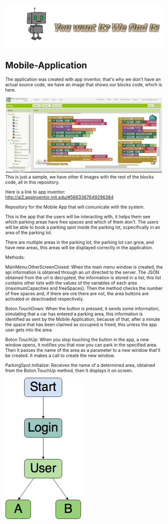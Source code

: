 ![Slogan](Slogan.png)
# Mobile-Application
The application was created with app inventor, that's why we don't have an actual source code, we have an image that shows our blocks code, which is here.

![Blocks](BlocksCode.png)
This is just a sample, we have other 6 images with the rest of the blocks code, all in this repository.

Here is a link to app inventor: http://ai2.appinventor.mit.edu/#5663367649296384

Repository for the Mobile App that will comunicate with the system.

This is the app that the users will be interacting with, it helps them see which parking areas have free spaces and which of them don't. The users will be able to book a parking spot inside the parking lot, scpecifically in an area of the parking lot.

There are multiple areas in the parking lot, the parking lot can grow, and have new areas, this areas will be displayed correctly in the application.

Methods:

MainMenu.OtherScreenClosed: When the main menu window is created, the api information is obtained through an url directed to the server. The JSON obtained from the url is decrypted, the information is stored in a list; this list contains other lists with the values of the variables of each area (maximumCapacities and freeSpaces). Then the method checks the number of free spaces and, if there are ore there are not, the area buttons are activated or deactivaded respectively.

Boton.TouchDown: When the button is pressed, it sends some information, simulating that a car has entered a parking area, this information is identified as sent by the Mobile Application, because of that, after a minute the space that has been claimed as occupied is freed, this unless the app user gets into the area.

Boton.TouchUp: When you stop touching the button in the app, a new window opens, it notifies you that now you can park in the specified area. Then it passes the name of the area as a parameter to a new window that'll be created. It makes a call to create the new window. 

ParkingSpot.Initialize: Receives the name of a determined area, obtained from the Boton.TouchUp method, then it displays it on screen.

![MobileAppDiagram](MobileAppDiagram.png)
